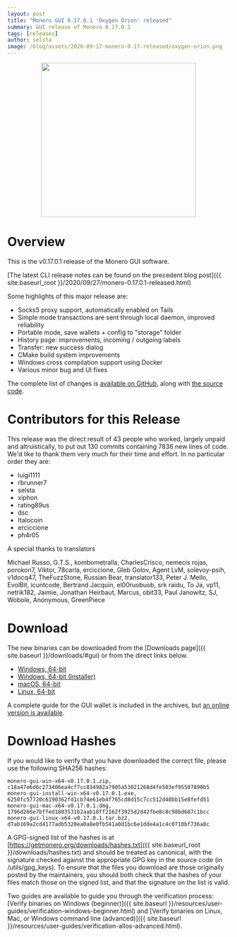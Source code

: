 ```yaml
---
layout: post
title: "Monero GUI 0.17.0.1 'Oxygen Orion' released"
summary: GUI release of Monero 0.17.0.1
tags: [releases]
author: selsta
image: /blog/assets/2020-09-17-monero-0.17-released/oxygen-orion.png
---
```


<div align="center">
    <img src="{{ page.image }}" width="350px">
</div>

# Overview

This is the v0.17.0.1 release of the Monero GUI software.

[The latest CLI release notes can be found on the precedent blog post]({{ site.baseurl_root }}/2020/09/27/monero-0.17.0.1-released.html)

Some highlights of this major release are:

- Socks5 proxy support, automatically enabled on Tails
- Simple mode transactions are sent through local daemon, improved reliability
- Portable mode, save wallets + config to "storage" folder
- History page: improvements, incoming / outgoing labels
- Transfer: new success dialog
- CMake build system improvements
- Windows cross compilation support using Docker
- Various minor bug and UI fixes

The complete list of changes is [available on GitHub](https://github.com/monero-project/monero-gui/compare/v0.16.0.3...v0.17.0.1), along with [the source code](https://github.com/monero-project/monero-gui/tree/v0.17.0.1).

# Contributors for this Release

This release was the direct result of 43 people who worked, largely unpaid and altruistically, to put out 130 commits containing 7836 new lines of code. We'd like to thank them very much for their time and effort. In no particular order they are:

- luigi1111
- rbrunner7
- selsta
- xiphon
- rating89us
- dsc
- Italocoin
- erciccione
- ph4r05

A special thanks to translators

Michael Russo, G.T.S., kombometralla, CharlesCrisco, nemecis rojas, porokon7, Viktor, 78carla, erciccione, Gleb Golov, Agent LvM, solevoy-psih, v1docq47, TheFuzzStone, Russian Bear, translator133, Peter J. Mello, EvolBit, icuntcode, Bertrand Jacquin, el00ruobuob, srk raidu, To Ja, vp11, netrik182, Jaimie, Jonathan Heirbaut, Marcus, obit33, Paul Janowitz, SJ, Wobole, Anonymous, GreenPiece

# Download

The new binaries can be downloaded from the [Downloads page]({{ site.baseurl }}/downloads/#gui) or from the direct links below.

- [Windows, 64-bit](https://downloads.getmonero.org/gui/monero-gui-win-x64-v0.17.0.1.zip)
- [Windows, 64-bit (Installer)](https://downloads.getmonero.org/gui/monero-gui-install-win-x64-v0.17.0.1.exe)
- [macOS, 64-bit](https://downloads.getmonero.org/gui/monero-gui-mac-x64-v0.17.0.1.dmg)
- [Linux, 64-bit](https://downloads.getmonero.org/gui/monero-gui-linux-x64-v0.17.0.1.tar.bz2)

A complete guide for the GUI wallet is included in the archives, but [an online version is available](https://github.com/monero-ecosystem/monero-GUI-guide/blob/master/monero-GUI-guide.md).

# Download Hashes

If you would like to verify that you have downloaded the correct file, please use the following SHA256 hashes:

```
monero-gui-win-x64-v0.17.0.1.zip, c18a47e6d6c273406ea4cf7cc834982a7905a53021268d4fe503ef95507890b5
monero-gui-install-win-x64-v0.17.0.1.exe, 6250fc57720c6190362fd1cb74e61eb4f765cd8d15c7cc512d48bb15e8fefd51
monero-gui-mac-x64-v0.17.0.1.dmg, 1796d266e7bffed1803531b2aab18ff2162f3925d2d42fbe8c8c98bd687c1bcc
monero-gui-linux-x64-v0.17.0.1.tar.bz2, d7ab169a2cd4177adb5320ea0a8e0fb541a0d1bc6e1dde4a1c4c0710bf736a8c
```

A GPG-signed list of the hashes is at [https://getmonero.org/downloads/hashes.txt]({{ site.baseurl_root }}/downloads/hashes.txt) and should be treated as canonical, with the signature checked against the appropriate GPG key in the source code (in /utils/gpg_keys). To ensure that the files you download are those originally posted by the maintainers, you should both check that the hashes of your files match those on the signed list, and that the signature on the list is valid.

Two guides are available to guide you through the verification process: [Verify binaries on Windows (beginner)]({{ site.baseurl }}/resources/user-guides/verification-windows-beginner.html) and [Verify binaries on Linux, Mac, or Windows command line (advanced)]({{ site.baseurl }}/resources/user-guides/verification-allos-advanced.html).

